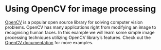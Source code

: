 # Using OpenCV for image processing
[OpenCV](https://opencv.org/) is a popular open source library for solving computer vision problems. OpenCV has many applications right from modifying an image to recognising human faces. In this example we will learn some simple image processing techniques utilizing OpenCV library’s features.
Check out the [OpenCV documentation](https://docs.opencv.org/4.x/d6/d00/tutorial_py_root.html) for more examples.
